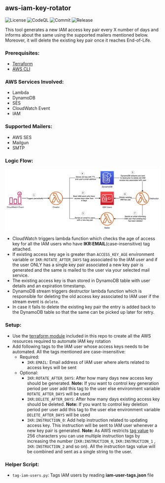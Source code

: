 ## aws-iam-key-rotator

![License](https://img.shields.io/github/license/paliwalvimal/aws-iam-key-rotator?style=for-the-badge) ![CodeQL](https://img.shields.io/github/workflow/status/paliwalvimal/aws-iam-key-rotator/codeql/main?label=CodeQL&style=for-the-badge) ![Commit](https://img.shields.io/github/last-commit/paliwalvimal/aws-iam-key-rotator?style=for-the-badge) ![Release](https://img.shields.io/github/v/release/paliwalvimal/aws-iam-key-rotator?style=for-the-badge)

This tool generates a new IAM access key pair every X number of days and informs about the same using the supported mailers mentioned below. Moreover, it will delete the existing key pair once it reaches End-of-Life.

### Prerequisites:
- [Terraform](https://www.terraform.io/downloads.html)
- [AWS CLI](https://aws.amazon.com/cli/)

### AWS Services Involved:
- Lambda
- DynamoDB
- SES
- CloudWatch Event
- IAM

### Supported Mailers:
- AWS SES
- Mailgun
- SMTP

### Logic Flow:
![aws-iam-key-rotator](iam-key-rotator.jpeg "AWS IAM Key Rotator")

- CloudWatch triggers lambda function which checks the age of access key for all the IAM users who have **IKR:EMAIL**(case-insensitive) tag attached.
- If existing access key age is greater than `ACCESS_KEY_AGE` environment variable or `IKR:ROTATE_AFTER_DAYS` tag associated to the IAM user and if the user ONLY has a single key pair associated a new key pair is generated and the same is mailed to the user via your selected mail service.
- The existing access key is than stored in DynamoDB table with user details and an expiration timestamp.
- DynamoDB stream triggers destructor lambda function which is responsible for deleting the old access key associated to IAM user if the stream event is `delete`.
- In case it fails to delete the existing key pair the entry is added back to the DynamoDB table so that the same can be picked up later for retry.

### Setup:
- Use the [terraform module](terraform) included in this repo to create all the AWS resources required to automate IAM key rotation
- Add following tags to the IAM user whose access keys needs to be automated. All the tags mentioned are case-insensitive:
  - Required:
    - `IKR:EMAIL`: Email address of IAM user where alerts related to access keys will be sent
  - Optional:
    - `IKR:ROTATE_AFTER_DAYS`: After how many days new access key should be generated. **Note:** If you want to control key generation period per user add this tag to the user else environment variable `ROTATE_AFTER_DAYS` will be used
    - `IKR:DELETE_AFTER_DAYS`: After how many days existing access key should be deleted. **Note:** If you want to control key deletion period per user add this tag to the user else environment variable `DELETE_AFTER_DAYS` will be used
    - `IKR:INSTRUCTION_0`: Add help instruction related to updating access key. This instruction will be sent to IAM user whenever a new key pair is generated. **Note:** As AWS restricts [tag value](https://docs.aws.amazon.com/general/latest/gr/aws_tagging.html#tag-conventions) to 256 characters you can use multiple instruction tags by increasing the number (`IKR:INSTRUCTION_0`, `IKR:INSTRUCTION_1` , `IKR:INSTRUCTION_2` and so on). All the instruction tags value will be combined and sent as a single string to the user.

### Helper Script:
- `tag-iam-users.py`: Tags IAM users by reading **iam-user-tags.json** file

